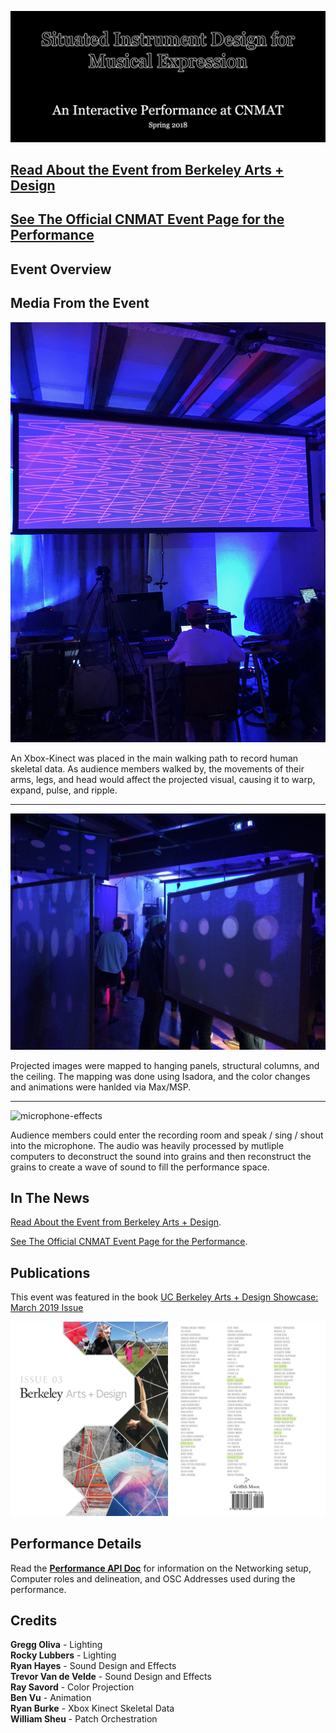 ![title-header](media/github/Header.jpg) <!-- markdownlint-disable-line -->

## [Read About the Event from Berkeley Arts + Design](https://artsdesign.berkeley.edu/performing-arts/made-at-berkeley/music-158b-interactive-installation-2018)

## [See The Official CNMAT Event Page for the Performance](https://cnmat.berkeley.edu/events/cnmat-music-158b-collective-presents-interactive-installation)

## Event Overview

## Media From the Event

![xbox-kinect](media/event/xbox-kinect.JPG)

An Xbox-Kinect was placed in the main walking path to record human skeletal data. As audience members walked by, the movements of their arms, legs, and head would affect the projected visual, causing it to warp, expand, pulse, and ripple.

---

![projector-screens](media/event/projector-screens.JPG)

Projected images were mapped to hanging panels, structural columns, and the ceiling. The mapping was done using Isadora, and the color changes and animations were hanlded via Max/MSP.

---

![microphone-effects](media/event/microphone-effects.JPG)

Audience members could enter the recording room and speak / sing / shout into the microphone. The audio was heavily processed by mutliple computers to deconstruct the sound into grains and then reconstruct the grains to create a wave of sound to fill the performance space.

## In The News

[Read About the Event from Berkeley Arts + Design](https://artsdesign.berkeley.edu/performing-arts/made-at-berkeley/music-158b-interactive-installation-2018).

[See The Official CNMAT Event Page for the Performance](https://cnmat.berkeley.edu/events/cnmat-music-158b-collective-presents-interactive-installation).

## Publications

This event was featured in the book [UC Berkeley Arts + Design Showcase: March 2019 Issue](https://tinyurl.com/2s4fsj47)

![book_covers](media/ucb_issue/book_covers.jpg)

## Performance Details

Read the **[Performance API Doc](https://docs.google.com/document/d/1U8fV-k4seKrYjmtaWKxeABQZnRE966pL-rQ6-w20oyk/edit?usp=sharing)** for information on the Networking setup, Computer roles and delineation, and OSC Addresses used during the performance.

## Credits

**Gregg Oliva** - Lighting  
**Rocky Lubbers** - Lighting  
**Ryan Hayes** - Sound Design and Effects  
**Trevor Van de Velde** - Sound Design and Effects  
**Ray Savord** - Color Projection  
**Ben Vu** - Animation  
**Ryan Burke** - Xbox Kinect Skeletal Data  
**William Sheu** - Patch Orchestration
